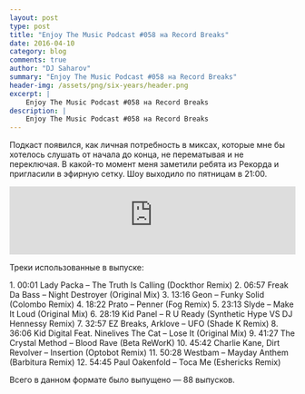 ```yaml
---
layout: post
type: post
title: "Enjoy The Music Podcast #058 на Record Breaks"
date: 2016-04-10
category: blog
comments: true
author: "DJ Saharov"
summary: "Enjoy The Music Podcast #058 на Record Breaks"
header-img: /assets/png/six-years/header.png
excerpt: |
    Enjoy The Music Podcast #058 на Record Breaks
description: |
    Enjoy The Music Podcast #058 на Record Breaks
---
```


<p>
<span class="firstcharacter">П</span>одкаст появился, как личная потребность в миксах, которые мне бы хотелось слушать от начала до конца, не перематывая и не переключая. В какой-то момент меня заметили ребята из Рекорда и пригласили в эфирную сетку. Шоу выходило по пятницам в 21:00.
</p>

<iframe width="100%" height="120" src="https://player-widget.mixcloud.com/widget/iframe/?hide_cover=1&feed=%2Fdjsaharovofficial%2Fenjoy-the-music-podcast-058%2F" frameborder="0" allow="encrypted-media; fullscreen; autoplay; idle-detection; speaker-selection; web-share;" ></iframe>

<p>Треки использованные в выпуске:</p>
1. 00:01 Lady Packa – The Truth Is Calling (Dockthor Remix)
2. 06:57 Freak Da Bass – Night Destroyer (Original Mix)
3. 13:16 Geon – Funky Solid (Colombo Remix)
4. 18:22 Prato  – Penner (Fog Remix)
5. 23:13 Slyde – Make It Loud (Original Mix)
6. 28:19 Kid Panel – R U Ready (Synthetic Hype VS DJ Hennessy Remix)
7. 32:57 EZ Breaks, Arklove – UFO (Shade K Remix)
8. 36:06 Kid Digital Feat. Ninelives The Cat – Lose It (Original Mix)
9. 41:27 The Crystal Method – Blood Rave (Beta ReWorK)
10. 45:42 Charlie Kane, Dirt Revolver – Insertion (Optobot Remix)
11. 50:28 Westbam – Mayday Anthem (Barbitura Remix)
12. 54:45 Paul Oakenfold – Toca Me (Eshericks Remix)

<p>Всего в данном формате было выпущено &mdash; 88 выпусков.</p>